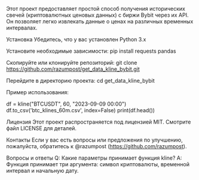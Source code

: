 Этот проект предоставляет простой способ получения исторических свечей (криптовалютных ценовых данных) с биржи Bybit через их API. Он позволяет легко извлекать данные о ценах на различных временных интервалах.

Установка
Убедитесь, что у вас установлен Python 3.x

Установите необходимые зависимости:
pip install requests pandas

Скопируйте или клонируйте репозиторий:
git clone https://github.com/razumpost/get_data_kline_bybit.git

Перейдите в директорию проекта:
cd get_data_kline_bybit


Пример использования:


df = kline("BTCUSDT", 60, "2023-09-09 00:00")
df.to_csv('btc_klines_60m.csv', index=False)
print(df.head())




Лицензия
Этот проект распространяется под лицензией MIT. Смотрите файл LICENSE для деталей.

Контакты
Если у вас есть вопросы или предложения по улучшению, пожалуйста, обратитесь к @razumpost (https://github.com/razumpost).

Вопросы и ответы
Q: Какие параметры принимает функция kline? A: Функция принимает три аргумента: символ криптовалюты, временной интервал и начальную дату.
